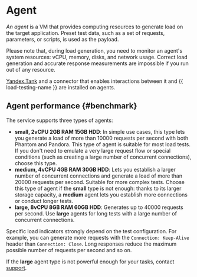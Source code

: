 # Agent

_An agent_ is a VM that provides computing resources to generate load on the target application. Preset test data, such as a set of requests, parameters, or scripts, is used as the payload.

Please note that, during load generation, you need to monitor an agent's system resources: vCPU, memory, disks, and network usage. Correct load generation and accurate response measurements are impossible if you run out of any resource.

[Yandex.Tank](tank.md) and a connector that enables interactions between it and {{ load-testing-name }} are installed on agents.

## Agent performance {#benchmark}

The service supports three types of agents:

* **small, 2vCPU 2GB RAM 15GB HDD**: In simple use cases, this type lets you generate a load of more than 10000 requests per second with both Phantom and Pandora. This type of agent is suitable for most load tests. If you don't need to emulate a very large request flow or special conditions (such as creating a large number of concurrent connections), choose this type.
* **medium, 4vCPU 4GB RAM 30GB HDD**: Lets you establish a larger number of concurrent connections and generate a load of more than 20000 requests per second. Suitable for more complex tests. Choose this type of agent if the **small** type is not enough: thanks to its larger storage capacity, a **medium** agent lets you establish more connections or conduct longer tests.
* **large, 8vCPU 8GB RAM 60GB HDD**: Generates up to 40000 requests per second. Use **large** agents for long tests with a large number of concurrent connections.

Specific load indicators strongly depend on the test configuration. For example, you can generate more requests with the `Connection: Keep-Alive` header than `Connection: Close`. Long responses reduce the maximum possible number of requests per second and so on.

If the **large** agent type is not powerful enough for your tasks, contact [support](../../support/overview.md).
